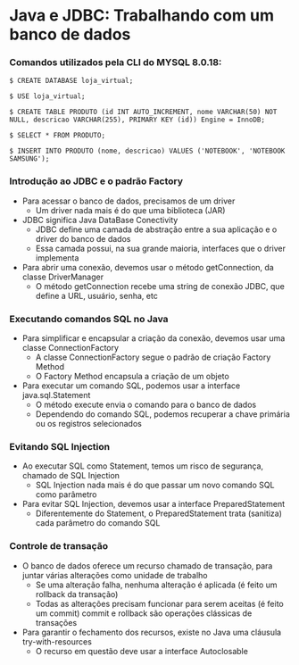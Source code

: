 # Java e JDBC: Trabalhando com um banco de dados

### Comandos utilizados pela CLI do MYSQL 8.0.18:

```
$ CREATE DATABASE loja_virtual;

$ USE loja_virtual;

$ CREATE TABLE PRODUTO (id INT AUTO_INCREMENT, nome VARCHAR(50) NOT NULL, descricao VARCHAR(255), PRIMARY KEY (id)) Engine = InnoDB;

$ SELECT * FROM PRODUTO;

$ INSERT INTO PRODUTO (nome, descricao) VALUES ('NOTEBOOK', 'NOTEBOOK SAMSUNG');
```
### Introdução ao JDBC e o padrão Factory

- Para acessar o banco de dados, precisamos de um driver
  - Um driver nada mais é do que uma biblioteca (JAR)
- JDBC significa Java DataBase Conectivity
  - JDBC define uma camada de abstração entre a sua aplicação e o driver do banco de dados
  - Essa camada possui, na sua grande maioria, interfaces que o driver implementa
- Para abrir uma conexão, devemos usar o método getConnection, da classe DriverManager
  - O método getConnection recebe uma string de conexão JDBC, que define a URL, usuário, senha, etc

### Executando comandos SQL no Java

- Para simplificar e encapsular a criação da conexão, devemos usar uma classe ConnectionFactory
  - A classe ConnectionFactory segue o padrão de criação Factory Method
  - O Factory Method encapsula a criação de um objeto
- Para executar um comando SQL, podemos usar a interface java.sql.Statement
  - O método execute envia o comando para o banco de dados
  - Dependendo do comando SQL, podemos recuperar a chave primária ou os registros selecionados

### Evitando SQL Injection

- Ao executar SQL como Statement, temos um risco de segurança, chamado de SQL Injection
  - SQL Injection nada mais é do que passar um novo comando SQL como parâmetro
- Para evitar SQL Injection, devemos usar a interface PreparedStatement
  - Diferentemente do Statement, o PreparedStatement trata (sanitiza) cada parâmetro do comando SQL

### Controle de transação

- O banco de dados oferece um recurso chamado de transação, para juntar várias alterações como unidade de trabalho
  - Se uma alteração falha, nenhuma alteração é aplicada (é feito um rollback da transação)
  - Todas as alterações precisam funcionar para serem aceitas (é feito um commit)
commit e rollback são operações clássicas de transações
- Para garantir o fechamento dos recursos, existe no Java uma cláusula try-with-resources
  - O recurso em questão deve usar a interface Autoclosable
